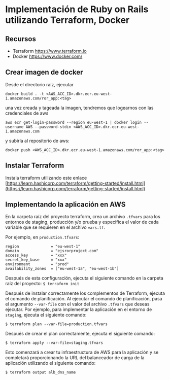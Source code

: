 # Implementación de Ruby on Rails utilizando Terraform, Docker

## Recursos

  - Terraform https://www.terraform.io
  - Docker https://www.docker.com/

## Crear imagen de docker

Desde el directorio raíz, ejecutar 

`docker build . -t <AWS_ACC_ID>.dkr.ecr.eu-west-1.amazonaws.com/ror_app:<tag>`

una vez creada y tageada la imagen, tendremos que logearnos con las credenciales de aws

`aws ecr get-login-password --region eu-west-1 | docker login --username AWS --password-stdin <AWS_ACC_ID>.dkr.ecr.eu-west-1.amazonaws.com`

y subirla al repositorio de aws:

`docker push <AWS_ACC_ID>.dkr.ecr.eu-west-1.amazonaws.com/ror_app:<tag>`

## Instalar Terraform

Instala terraform utilizando este enlace [https://learn.hashicorp.com/terraform/getting-started/install.html](https://learn.hashicorp.com/terraform/getting-started/install.html)

## Implementando la aplicación en AWS

En la carpeta raíz del proyecto terraform, crea un archivo `.tfvars` para los entornos de staging, producción y/o prueba y especifica el valor de cada variable que se requieren en el archivo `vars.tf`.


Por ejemplo, en `production.tfvars`:

```
region              = "eu-west-1"
domain              = "ejsrorproject.com"
access_key          = "xxx"
secret_key_base     = "xxx"
environment         = "prod"
availability_zones  = ["eu-west-1a", "eu-west-1b"]
```

Después de esta configuración, ejecuta el siguiente comando en la carpeta raíz del proyecto:
`$ terraform init`

Después de instalar correctamente los complementos de Terraform, ejecuta el comando de planificación. Al ejecutar el comando de planificación, pasa el argumento `--var-file` con el valor del archivo `.tfvars` que deseas ejecutar. Por ejemplo, para implementar la aplicación en el entorno de `staging`, ejecuta el siguiente comando:

`$ terraform plan --var-file=production.tfvars`

Después de crear el plan correctamente, ejecuta el siguiente comando:

`$ terraform apply --var-file=staging.tfvars`

Esto comenzará a crear tu infraestructura de AWS para la aplicación y se completará proporcionando la URL del balanceador de carga de la aplicación utilizando el siguiente comando:

`$ terraform output alb_dns_name`

